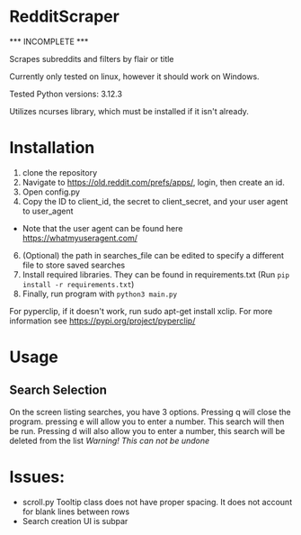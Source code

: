 # RedditScraper

*** INCOMPLETE ***

Scrapes subreddits and filters by flair or title


Currently only tested on linux, however it should work on Windows.

Tested Python versions: 3.12.3

Utilizes ncurses library, which must be installed if it isn't already.

# Installation

1. clone the repository
2. Navigate to https://old.reddit.com/prefs/apps/, login, then create an id.
3. Open config.py
4. Copy the ID to client_id, the secret to client_secret, and your user agent to user_agent
* Note that the user agent can be found here https://whatmyuseragent.com/
6. (Optional) the path in searches_file can be edited to specify a different file to store saved searches
7. Install required libraries. They can be found in requirements.txt (Run `pip install -r requirements.txt`)
8. Finally, run program with `python3 main.py`


For pyperclip, if it doesn't work, run sudo apt-get install xclip. For more information see https://pypi.org/project/pyperclip/

# Usage

## Search Selection

On the screen listing searches, you have 3 options. Pressing q will close the program. pressing e will allow you to enter a number. This search will then be run.
Pressing d will also allow you to enter a number, this search will be deleted from the list *Warning! This can not be undone*




# Issues:

* scroll.py Tooltip class does not have proper spacing. It does not account for blank lines between rows
* Search creation UI is subpar
